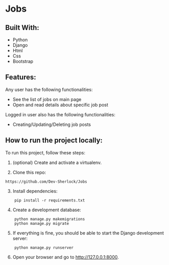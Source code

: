 # Jobs
## Built With:

- Python
- Django
- Html
- Css
- Bootstrap

## Features:
Any user has the following functionalities:
- See the list of jobs on main page
- Open and read details about specific job post 
 
Logged in user also has the following functionalities:
- Creating/Updating/Deleting job posts


## How to run the project locally:
To run this project, follow these steps:

1.  (optional) Create and activate a virtualenv.

2.  Clone this repo:
```
https://github.com/Dev-Sherlock/Jobs
```
3.  Install dependencies:
```
    pip install -r requirements.txt
```
4.  Create a development database:
```
    python manage.py makemigrations
    python manage.py migrate
```
5.  If everything is fine, you should be able to start the Django development server:
```
    python manage.py runserver
```
6.  Open your browser and go to http://127.0.0.1:8000. 
